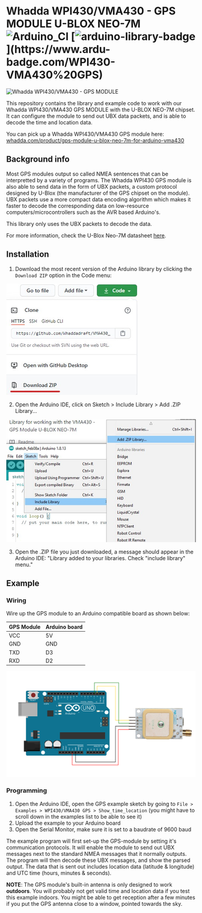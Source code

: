# Whadda WPI430/VMA430 - GPS MODULE U-BLOX NEO-7M ![Arduino_CI](https://github.com/Whaddadraft/VMA430_GPS_Module/workflows/Arduino_CI/badge.svg) [![arduino-library-badge](https://www.ardu-badge.com/badge/WPI430-VMA430%20GPS.svg?)](https://www.ardu-badge.com/WPI430-VMA430%20GPS)

![Whadda WPI430/VMA430 - GPS MODULE](https://www.velleman.eu/images/products/29/vma430.jpg)

This repository contains the library and example code to work with our Whadda WPI430/VMA430 GPS MODULE with the U-BLOX NEO-7M chipset. It can configure the module to send out UBX data packets, and is able to decode the time and location data.

You can pick up a Whadda WPI430/VMA430 GPS module here: [whadda.com/product/gps-module-u-blox-neo-7m-for-arduino-vma430](https://whadda.com/product/gps-module-u-blox-neo-7m-for-arduino-vma430/)

## Background info

Most GPS modules output so called NMEA sentences that can be interpretted by a variety of programs. The Whadda WPI430 GPS module is also able to send data in the form of UBX packets, a custom protocol designed by U-Blox (the manufacturer of the GPS chipset on the module). 
UBX packets use a more compact data encoding algorithm which makes it faster to decode the corresponding data on low-resource computers/microcontrollers such as the AVR based Arduino's. 

This library only uses the UBX packets to decode the data.

For more information, check the U-Blox Neo-7M datasheet [here](https://www.u-blox.com/sites/default/files/products/documents/NEO-7_DataSheet_%28UBX-13003830%29.pdf).


## Installation

1. Download the most recent version of the Arduino library by clicking the ```Download ZIP``` option in the Code menu:

![](./extras/images/download.jpg)

2. Open the Arduino IDE, click on Sketch > Include Library > Add .ZIP Library...

![](./extras/images/add_library.jpg)

3. Open the .ZIP file you just downloaded, a message should appear in the Arduino IDE: "Library added to your libraries. Check "include library" menu."

## Example

### Wiring
Wire up the GPS module to an Arduino compatible board as shown below:

|GPS Module|Arduino board|
|----------|-------------|
|VCC|5V|
|GND|GND|
|TXD|D3|
|RXD|D2|

![](./extras/images/wiring_diagram.png)

### Programming

1. Open the Arduino IDE, open the GPS example sketch by going to ```File > Examples > WPI430/VMA430 GPS > Show_time_location``` (you might have to scroll down in the examples list to be able to see it)
2. Upload the example to your Arduino board
3. Open the Serial Monitor, make sure it is set to a baudrate of 9600 baud

The example program will first set-up the GPS-module by setting it's communication protocols. It will enable the module to send out UBX messages next to the standard NMEA messages that it normally outputs.
The program will then decode these UBX messages, and show the parsed output. The data that is sent out includes location data (latitude & longitude) and UTC time (hours, minutes & seconds).

**NOTE**: The GPS module's built-in antenna is only designed to work **outdoors**. You will probably not get valid time and location data if you test this example indoors. You might be able to get reception after a few minutes if you put the GPS antenna close to a window, pointed towards the sky.
